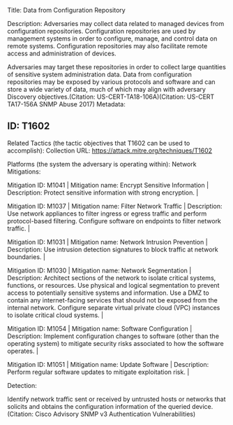 Title: Data from Configuration Repository

Description: Adversaries may collect data related to managed devices from configuration repositories. Configuration repositories are used by management systems in order to configure, manage, and control data on remote systems. Configuration repositories may also facilitate remote access and administration of devices.

Adversaries may target these repositories in order to collect large quantities of sensitive system administration data. Data from configuration repositories may be exposed by various protocols and software and can store a wide variety of data, much of which may align with adversary Discovery objectives.(Citation: US-CERT-TA18-106A)(Citation: US-CERT TA17-156A SNMP Abuse 2017) Metadata:

## ID: T1602

Related Tactics (the tactic objectives that T1602 can be used to accomplish): Collection URL: https://attack.mitre.org/techniques/T1602

Platforms (the system the adversary is operating within): Network Mitigations:

Mitigation ID: M1041 | Mitigation name: Encrypt Sensitive Information | Description: Protect sensitive information with strong encryption. |

Mitigation ID: M1037 | Mitigation name: Filter Network Traffic | Description: Use network appliances to filter ingress or egress traffic and perform protocol-based filtering. Configure software on endpoints to filter network traffic. |

Mitigation ID: M1031 | Mitigation name: Network Intrusion Prevention | Description: Use intrusion detection signatures to block traffic at network boundaries. |

Mitigation ID: M1030 | Mitigation name: Network Segmentation | Description: Architect sections of the network to isolate critical systems, functions, or resources. Use physical and logical segmentation to prevent access to potentially sensitive systems and information. Use a DMZ to contain any internet-facing services that should not be exposed from the internal network. Configure separate virtual private cloud (VPC) instances to isolate critical cloud systems. |

Mitigation ID: M1054 | Mitigation name: Software Configuration | Description: Implement configuration changes to software (other than the operating system) to mitigate security risks associated to how the software operates. |

Mitigation ID: M1051 | Mitigation name: Update Software | Description: Perform regular software updates to mitigate exploitation risk. |

Detection:

Identify network traffic sent or received by untrusted hosts or networks that solicits and obtains the configuration information of the queried device.(Citation: Cisco Advisory SNMP v3 Authentication Vulnerabilities)